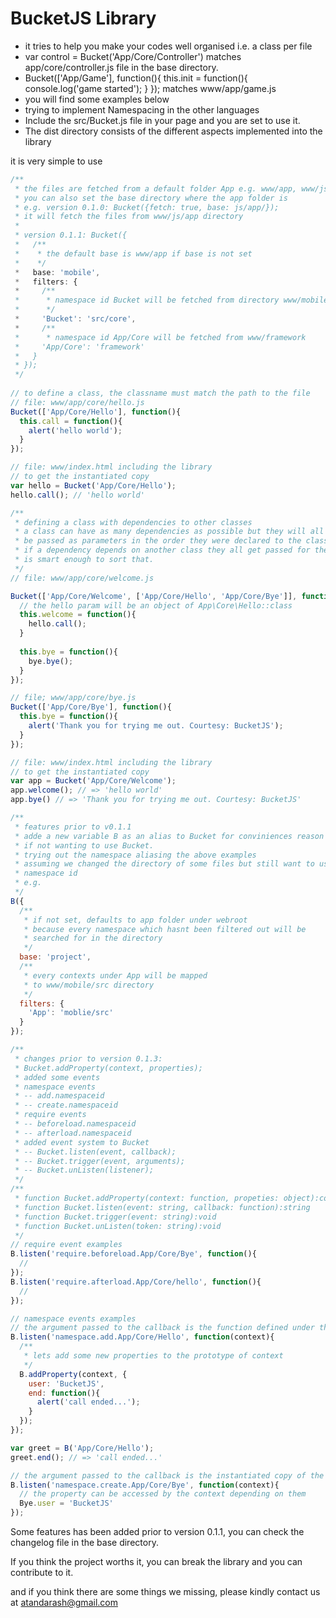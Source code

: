 # BucketJS Library
* it tries to help you make your codes well organised i.e. a class per file
 * var control = Bucket('App/Core/Controller') matches app/core/controller.js file in the base directory.
 * Bucket(['App/Game'], function(){
    this.init = function(){
      console.log('game started');
    }
  }); matches www/app/game.js
 * you will find some examples below
* trying to implement Namespacing in the other languages
* Include the src/Bucket.js file in your page and you are set to use it.
* The dist directory consists of the different aspects implemented into the library

it is very simple to use
```javascript
/**
 * the files are fetched from a default folder App e.g. www/app, www/js/app
 * you can also set the base directory where the app folder is
 * e.g. version 0.1.0: Bucket({fetch: true, base: js/app/});
 * it will fetch the files from www/js/app directory
 *
 * version 0.1.1: Bucket({
 *   /**
 *    * the default base is www/app if base is not set
 *    */
 *   base: 'mobile',
 *   filters: {
 *     /**
 *      * namespace id Bucket will be fetched from directory www/mobile/src/core
 *      */
 *     'Bucket': 'src/core',
 *     /**
 *      * namespace id App/Core will be fetched from www/framework
 *     'App/Core': 'framework'
 *   }
 * });
 */
 
// to define a class, the classname must match the path to the file
// file: www/app/core/hello.js
Bucket(['App/Core/Hello'], function(){
  this.call = function(){
    alert('hello world');
  }
});

// file: www/index.html including the library
// to get the instantiated copy
var hello = Bucket('App/Core/Hello');
hello.call(); // 'hello world'

/**
 * defining a class with dependencies to other classes
 * a class can have as many dependencies as possible but they will all
 * be passed as parameters in the order they were declared to the class depending on them.
 * if a dependency depends on another class they all get passed for the library
 * is smart enough to sort that.
 */
// file: www/app/core/welcome.js

Bucket(['App/Core/Welcome', ['App/Core/Hello', 'App/Core/Bye']], function(hello, bye){
  // the hello param will be an object of App\Core\Hello::class
  this.welcome = function(){
    hello.call();
  }
  
  this.bye = function(){
    bye.bye();
  }
});

// file; www/app/core/bye.js
Bucket(['App/Core/Bye'], function(){
  this.bye = function(){
    alert('Thank you for trying me out. Courtesy: BucketJS');
  }
});

// file: www/index.html including the library
// to get the instantiated copy
var app = Bucket('App/Core/Welcome');
app.welcome(); // => 'hello world'
app.bye() // => 'Thank you for trying me out. Courtesy: BucketJS'

/**
 * features prior to v0.1.1
 * adde a new variable B as an alias to Bucket for conviniences reason
 * if not wanting to use Bucket.
 * trying out the namespace aliasing the above examples
 * assuming we changed the directory of some files but still want to use same
 * namespace id
 * e.g.
 */
B({
  /**
   * if not set, defaults to app folder under webroot
   * because every namespace which hasnt been filtered out will be
   * searched for in the directory
   */
  base: 'project',
  /**
   * every contexts under App will be mapped
   * to www/mobile/src directory
   */
  filters: {
    'App': 'moblie/src'
  }
});

/**
 * changes prior to version 0.1.3:
 * Bucket.addProperty(context, properties);
 * added some events
 * namespace events
 * -- add.namespaceid
 * -- create.namespaceid
 * require events
 * -- beforeload.namespaceid
 * -- afterload.namespaceid
 * added event system to Bucket
 * -- Bucket.listen(event, callback);
 * -- Bucket.trigger(event, arguments);
 * -- Bucket.unListen(listener);
 */
/**
 * function Bucket.addProperty(context: function, propeties: object):context
 * function Bucket.listen(event: string, callback: function):string
 * function Bucket.trigger(event: string):void
 * function Bucket.unListen(token: string):void
 */
// require event examples
B.listen('require.beforeload.App/Core/Bye', function(){
  //
});
B.listen('require.afterload.App/Core/hello', function(){
  //
});

// namespace events examples
// the argument passed to the callback is the function defined under the namespace
B.listen('namespace.add.App/Core/Hello', function(context){
  /**
   * lets add some new properties to the prototype of context
   */
  B.addProperty(context, {
    user: 'BucketJS',
    end: function(){
      alert('call ended...');
    }
  });
});

var greet = B('App/Core/Hello');
greet.end(); // => 'call ended...'

// the argument passed to the callback is the instantiated copy of the function defined under the namespace
B.listen('namespace.create.App/Core/Bye', function(context){
  // the property can be accessed by the context depending on them
  Bye.user = 'BucketJS'
});

```

Some features has been added prior to version 0.1.1, you can check the
changelog file in the base directory.

If you think the project worths it, you can break
the library and you can contribute to it.

and if you think there are some things we missing, please kindly contact us
at atandarash@gmail.com